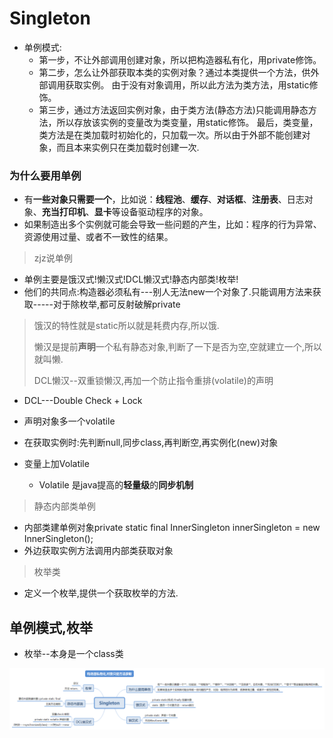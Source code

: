 # Singleton

- 单例模式: 
  - 第一步，不让外部调用创建对象，所以把构造器私有化，用private修饰。
  - 第二步，怎么让外部获取本类的实例对象？通过本类提供一个方法，供外部调用获取实例。
    由于没有对象调用，所以此方法为类方法，用static修饰。
  - 第三步，通过方法返回实例对象，由于类方法(静态方法)只能调用静态方法，所以存放该实例的变量改为类变量，用static修饰。
    最后，类变量，类方法是在类加载时初始化的，只加载一次。所以由于外部不能创建对象，而且本来实例只在类加载时创建一次.

### 为什么要用单例
- 有**一些对象只需要一个**，比如说：**线程池**、**缓存**、**对话框**、**注册表**、日志对象、**充当打印机**、**显卡**等设备驱动程序的对象。
- 如果制造出多个实例就可能会导致一些问题的产生，比如：程序的行为异常、资源使用过量、或者不一致性的结果。

> zjz说单例
- 单例主要是饿汉式!懒汉式!DCL懒汉式!静态内部类!枚举!
- 他们的共同点:构造器必须私有---别人无法new一个对象了.只能调用方法来获取-----对于除枚举,都可反射破解private
> 饿汉的特性就是static所以就是耗费内存,所以饿.
> 
> 懒汉是提前**声明**一个私有静态对象,判断了一下是否为空,空就建立一个,所以就叫懒.
> 
> DCL懒汉--双重锁懒汉,再加一个防止指令重排(volatile)的声明
  - DCL---Double Check + Lock
  - 声明对象多一个volatile
  - 在获取实例时:先判断null,同步class,再判断空,再实例化(new)对象

- 变量上加Volatile
  - Volatile 是java提高的**轻量级**的**同步机制**

> 静态内部类单例
- 内部类建单例对象private static final InnerSingleton innerSingleton = new InnerSingleton();
- 外边获取实例方法调用内部类获取对象

> 枚举类
- 定义一个枚举,提供一个获取枚举的方法.

## 单例模式,枚举
- 枚举--本身是一个class类

![Singleton.png](Singleton.png)









